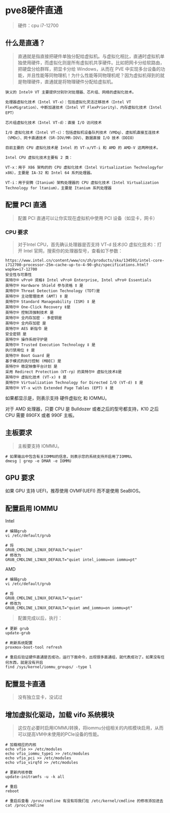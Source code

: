 # pve8硬件直通
> 硬件：cpu i7-12700

## 什么是直通？
> 直通就是指直接把硬件单独分配给虚拟机。与虚拟化相比，直通时虚拟机单独使用硬件，而虚拟化则是所有虚拟机共享硬件。比如把网卡分给软路由，把硬盘分给群晖，把显卡分给 Windows，从而在 PVE 中实现多台设备的功能，并且性能等同物理机！为什么性能等同物理机呢？因为虚拟机得到的就是物理硬件，直通就是将物理硬件分配给虚拟机。
```
狭义的 Intel® VT 主要提供分别针对处理器、芯片组、网络的虚拟化技术。

处理器虚拟化技术（Intel VT-x）：包括虚拟化灵活迁移技术（Intel VT FlexMigration）、中断加速技术（Intel VT FlexPriority）、内存虚拟化技术（Intel EPT）

芯片组虚拟化技术（Intel VT-d）：直接 I/O 访问技术

I/O 虚拟化技术（Intel VT-c）：包括虚拟机设备队列技术（VMDq）、虚拟机直接互连技术（VMDc）、网卡直通技术（SR-IOV/MR-IOV）、数据直接 I/O 技术（DDIO）

目前主要的 CPU 虚拟化技术是 Intel 的 VT-x/VT-i 和 AMD 的 AMD-V 这两种技术。

Intel CPU 虚拟化技术主要有 2 类：

VT-x：用于 X86 架构的的 CPU 虚拟化技术（Intel Virtualization Technologyfor x86），主要是 IA-32 和 Intel 64 系列处理器。

VT-i：用于安腾（Itanium）架构处理器的 CPU 虚拟化技术（Intel Virtualization Technology for ltanium），主要是 Itanium 系列处理器
```

## 配置 PCI 直通
> 配置 PCI 直通可以让你实现在虚拟机中使用 PCI 设备（如显卡，网卡）

### CPU 要求
> 对于Intel CPU，首先确认处理器是否支持 VT-d 技术(IO 虚拟化技术)：打开 Intel 官网，搜索你的处理器型号，查看如下参数：
```
https://www.intel.cn/content/www/cn/zh/products/sku/134591/intel-core-i712700-processor-25m-cache-up-to-4-90-ghz/specifications.html?wapkw=i7-12700
安全性与可靠性
英特尔® vPro® 资格‡ Intel vPro® Enterprise, Intel vPro® Essentials
英特尔® Hardware Shield 参与资格 ‡ 是
英特尔® Threat Detection Technology (TDT)是
英特尔® 主动管理技术 (AMT) ‡ 是
英特尔® Standard Manageability (ISM) ‡ 是
英特尔® One-Click Recovery ‡是
英特尔® 控制流强制技术 是
英特尔® 全内存加密 - 多密钥是
英特尔® 全内存加密 是
英特尔® AES 新指令 是
安全密钥 是
英特尔® 操作系统守护是
英特尔® Trusted Execution Technology ‡ 是
执行禁用位 ‡ 是
英特尔® Boot Guard 是
基于模式的执行控制 (MBEC) 是
英特尔® 稳定映像平台计划 是
采用 Redirect Protection（VT-rp）的英特尔® 虚拟化技术‡是
英特尔® 虚拟化技术 (VT-x) ‡ 是
英特尔® Virtualization Technology for Directed I/O (VT-d) ‡ 是
英特尔® VT-x with Extended Page Tables (EPT) ‡ 是
```
如果都显示是，则表示支持 硬件虚拟化 和 IOMMU。

对于 AMD 处理器，只要 CPU 是 Bulldozer 或者之后的型号都支持，K10 之后 CPU 需要 890FX 或者 990F 主板。

## 主板要求
> 主板要支持 IOMMU。
```
# 如果输出中包含有关IOMMU的信息，则表示您的系统支持并启用了IOMMU。
dmesg | grep -e DMAR -e IOMMU
```
## GPU 要求
如果 GPU 支持 UEFI，推荐使用 OVMF(UEFI) 而不是使用 SeaBIOS。

## 配置启用 IOMMU
Intel
```
# 编辑grub
vi /etc/default/grub

# 将 
GRUB_CMDLINE_LINUX_DEFAULT="quiet"
# 修改为 
GRUB_CMDLINE_LINUX_DEFAULT="quiet intel_iommu=on iommu=pt"
```
AMD
```
# 编辑grub
vi /etc/default/grub

# 将 
GRUB_CMDLINE_LINUX_DEFAULT="quiet"
# 修改为 
GRUB_CMDLINE_LINUX_DEFAULT="quiet amd_iommu=on iommu=pt"
```
> 配置完成以后，执行：
```
# 更新 grub
update-grub

# 刷新系统配置
proxmox-boot-tool refresh

# 重启后验证硬件直通是否成功，运行下面命令，出现很多直通组，就代表成功了。如果没有任何东西，就是没有开启
find /sys/kernel/iommu_groups/ -type l 
```
## 配置显卡直通
> 没有独立显卡，没试过

## 增加虚拟化驱动，加载 vifo 系统模块
> 这仅在必要时启用IOMMU转换，将iommu分组相关的内核模块启用，从而可以提高VM中未使用的PCIe设备的性能。
```
# 加载相应的内核
echo vfio >> /etc/modules
echo vfio_iommu_type1 >> /etc/modules
echo vfio_pci >> /etc/modules
echo vfio_virqfd >> /etc/modules

# 更新内核参数
update-initramfs -u -k all

# 重启
reboot

# 重启后查看 /proc/cmdline 有没有将我们在 /etc/kernel/cmdline 的修改添加进去
cat /proc/cmdline
```
